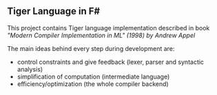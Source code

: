 ## Tiger Language in F#

This project contains Tiger language implementation described in book <br/>
_"Modern Compiler Implementation in ML" (1998) by Andrew Appel_

The main ideas behind every step during development are:

- control constraints and give feedback (lexer, parser and syntactic analysis)
- simplification of computation (intermediate language)
- efficiency/optimization (the whole compiler backend)
